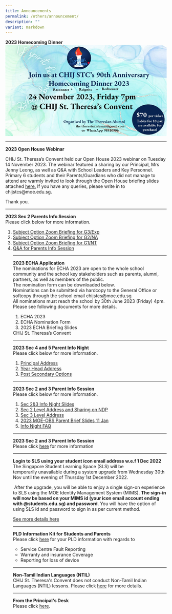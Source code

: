 ```yaml
---
title: Announcements
permalink: /others/announcement/
description: ""
variant: markdown
---
```

<!--<p><strong>Change of CCA Exercise 2023</strong>
<br>Dear Students,<br> 
Please take note of the submission deadline for the Change of CCA form is Tuesday 12th September. 
<br>Thank you and God Bless.<br>
<a href="/files/2023_change_of_cca_form_(as_of_15_aug).pdf">2023 Change of CCA form (As of 15 Aug)</a>
</p><hr>
<p></p>-->
<p><strong>2023 Homecoming Dinner</strong>
<img src="/images/latest banner for moe for stc homecoming 2023.jpg"><br>
</p><hr>
<p><strong>2023 Open House Webinar</strong></p><p>
CHIJ St. Theresa’s Convent held our Open House 2023 webinar on Tuesday 14 November 2023. The webinar featured a sharing by our Principal, Mrs Jenny Leong, as well as Q&amp;A with School Leaders and Key Personnel.<br> Primary 6 students and their Parents/Guardians who did not manage to attend are warmly invited to look through the Open House briefing slides attached <a href="/files/2023_Open_Houses_For_Sharing.pdf">here.</a> If you have any queries, please write in to chijstcs@moe.edu.sg. 

Thank you.
</p><hr><p></p><strong>2023 Sec 2 Parents Info Session</strong>
<br>Please click below for more information.<p></p><ol>
<li><a href="https://drive.google.com/file/d/1pOxVSk79rqPET87ASBL5rwPpb9j-S6O3/view?usp=sharing](https://drive.google.com/file/d/1pOxVSk79rqPET87ASBL5rwPpb9j-S6O3/view?usp=sharing)">Subject Option Zoom Briefing for G3/Exp</a></li>
<li><a href="https://drive.google.com/file/d/1BeSevSOEi5b2c0CK6JVUH5Rym7EFW1Mm/view?usp=sharing">Subject Option Zoom Briefing for G2/NA</a></li>
<li><a href="https://drive.google.com/file/d/1FyKl4g1YT9g-eZ-pjKxwWWlFX9sbfDC4/view?usp=sharing">Subject Option Zoom Briefing for G1/NT</a></li>
<li><a href="https://drive.google.com/file/d/1cmmPsIWJs5jsUNVs3P9sIj_UuoUaUDZY/view?usp=sharing">Q&amp;A for Parents Info Session</a></li>
<hr>
<p><strong>2023 ECHA Application</strong><br>The nominations for ECHA 2023 are open to the whole school community and the school key stakeholders such as parents, alumni, partners, as well as members of the public.<br>
The nomination form can be downloaded below.<br>
Nominations can be submitted via hardcopy to the General Office or softcopy through the school email chijstcs@moe.edu.sg<br>
All nominations must reach the school by 30th June 2023 (Friday) 4pm.
<br>Please see following documents for more details.</p>
<ol>
<li><!---<a href="https://drive.google.com/file/d/1vBeVO5y3vTnT7QAa3bKuP5P0rFaiwzl9/view?usp=share_link"-->  ECHA 2023</li>
<li><!---<a href="https://docs.google.com/document/d/17Pc4FDEyowQ1W7CKN-I13sAXlvx_eIUf/edit?usp=share_link&amp;ouid=115100829659052463291&amp;rtpof=true&amp;sd=true"-->  ECHA Nomination Form</li>
<li><!---<a href="https://drive.google.com/file/d/1SuYCthj1y0ZDFSJvZdyQ1z1X8WOmUpxn/view?usp=share_link"-->  2023 ECHA Briefing Slides
</li></ol>CHIJ St. Theresa’s Convent
<hr>
<p><strong>2023 Sec 4 and 5 Parent Info Night</strong><br>Please click below for more information.</p>
<ol>
<li><a href="https://drive.google.com/file/d/121n_v3sVjLK0ceewBuMBYIhT5DDK2mhn/view?usp=share_link">Principal Address</a></li>
<li><a href="https://drive.google.com/file/d/14k0J8ArAn0uPcTg7cZ9wUFwJj-w6QLqW/view?usp=share_link">Year Head Address</a></li>
<li><a href="https://drive.google.com/file/d/1EA1N5m6TUnQ4Z_WjwdovKwFhoQOix4OO/view?usp=share_link">Post Secondary Options</a></li>

</ol>
<hr><p><strong>2023 Sec 2 and 3 Parent Info Session</strong><br>Please click below for more information.</p>
<ol>
<li><a href="https://drive.google.com/file/d/1K-L544KMopmCMiA-7vduHvSJbv_S9ZCF/view?usp=share_link">Sec 2&amp;3 Info Night Slides</a></li>
<li><a href="https://drive.google.com/file/d/1tDtb5a7qJDtheEyGHisCygfdkRv6-c5T/view?usp=share_link">Sec 2 Level Address and Sharing on NDP</a></li>
<li><a href="https://drive.google.com/file/d/1PoKWojlZ-1eeRxmtKexi77ZO3iYXWtCs/view?usp=share_link">Sec 3 Level Address</a></li>
<li><a href="https://drive.google.com/file/d/1JCTf5fhyTyFbu5y6pFf-tG78ctvXeKJc/view?usp=share_link">2023 MOE-OBS Parent Brief Slides 11 Jan</a></li>
<li><a href="https://drive.google.com/file/d/1b0kTLWgT5-SrsPidf6AMT1wUPLYeX628/view?usp=share_link">Info Night FAQ</a></li>
</ol>
<hr>
<p><strong>2023 Sec 2 and 3 Parent Info Session</strong><br>Please click&nbsp;<a href="/files/Open%20Houses%202023_amended%20003.pdf">here</a>&nbsp;for more information</p>
<hr>
<p><strong>Login to SLS using your student icon email address w.e.f 1 Dec 2022</strong><br>The Singapore Student Learning Space (SLS) will be temporarily&nbsp;unavailable&nbsp;during a system upgrade from Wednesday 30th Nov until the evening of Thursday 1st December 2022.</p>
<p>&nbsp;After the upgrade, you will be able to enjoy a single sign-on experience to SLS using the MOE Identity Management System (MIMS).&nbsp;<strong>The sign-in will now be based on your MIMS id (your icon email account ending with @students.edu.sg) and password</strong>. You will have the option of using SLS id and password to sign in as per current method.</p>
<p><a href="/files/ForStudentsParentsupdated%202%20Nov.pdf">See more details here</a></p>
<hr>
<p><strong>PLD Information Kit for Students and Parents</strong><br>Please click&nbsp;<a href="/files/Student%20Device%20Information%20Kit_CHIJ%20STC.pdf">here</a>&nbsp;for your PLD information with regards to</p>
<ul>
<li>Service Centre Fault Reporting</li>
<li>Warranty and insurance Coverage</li>
<li>Reporting for loss of device</li>
</ul>
<hr>
<p><strong>Non-Tamil Indian Languages (NTIL)</strong><br>CHIJ St. Theresa's Convent does not conduct Non-Tamil Indian Languages (NTIL) lessons. Please click&nbsp;<a href="/others/announcement/non-tamil-indian-languages-ntil">here</a>&nbsp;for more details.</p>
<hr>
<p><strong>From the Principal's Desk</strong><br>Please click&nbsp;<a href="/others/announcement/from-the-principals-desk">here</a>.</p></ol>
